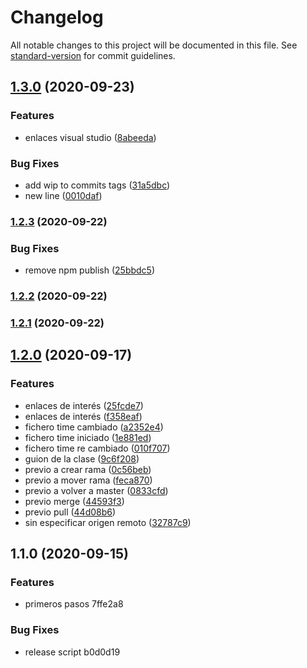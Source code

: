 # Changelog

All notable changes to this project will be documented in this file. See [standard-version](https://github.com/conventional-changelog/standard-version) for commit guidelines.

## [1.3.0](https://github.com/LabsAdemy/improving/compare/v1.2.3...v1.3.0) (2020-09-23)


### Features

* enlaces visual studio ([8abeeda](https://github.com/LabsAdemy/improving/commit/8abeeda46972509a00240418c51f76ea9206161f))


### Bug Fixes

* add wip to commits tags ([31a5dbc](https://github.com/LabsAdemy/improving/commit/31a5dbce176b21fdcff391f65b53501d5a30121b))
* new line ([0010daf](https://github.com/LabsAdemy/improving/commit/0010daf90166b7607773696bd72b2b009d05f459))

### [1.2.3](https://github.com/LabsAdemy/improving/compare/v1.2.2...v1.2.3) (2020-09-22)


### Bug Fixes

* remove npm publish ([25bbdc5](https://github.com/LabsAdemy/improving/commit/25bbdc53b20009157b0b65e24279467d32e12890))

### [1.2.2](https://github.com/LabsAdemy/improving/compare/v1.2.1...v1.2.2) (2020-09-22)

### [1.2.1](https://github.com/LabsAdemy/improving/compare/v1.2.0...v1.2.1) (2020-09-22)

## [1.2.0](https://github.com/LabsAdemy/improving/compare/v1.1.0...v1.2.0) (2020-09-17)


### Features

* enlaces de interés ([25fcde7](https://github.com/LabsAdemy/improving/commit/25fcde7ed1874067dde3658452bd16fad634e9e1))
* enlaces de interés ([f358eaf](https://github.com/LabsAdemy/improving/commit/f358eaf21c8c906e1f84560bc29755283ad6eb96))
* fichero time cambiado ([a2352e4](https://github.com/LabsAdemy/improving/commit/a2352e4f4d48b73958ca687c6f4289a87fc58d22))
* fichero time iniciado ([1e881ed](https://github.com/LabsAdemy/improving/commit/1e881ed0018e9b0268d196bd164cfcc0d1b81b71))
* fichero time re cambiado ([010f707](https://github.com/LabsAdemy/improving/commit/010f7072a66be8b55d20e5f529696a426784a279))
* guion de la clase ([9c6f208](https://github.com/LabsAdemy/improving/commit/9c6f208651d662d54645bc5d6833425401a558b6))
* previo a crear rama ([0c56beb](https://github.com/LabsAdemy/improving/commit/0c56beb83f370e421c22aaacacdbae024ba6a776))
* previo a mover rama ([feca870](https://github.com/LabsAdemy/improving/commit/feca87039d867bd2f364a2996793c4f999d41364))
* previo a volver a master ([0833cfd](https://github.com/LabsAdemy/improving/commit/0833cfd7446a7c146df8b03131f7ac51d102742b))
* previo merge ([44593f3](https://github.com/LabsAdemy/improving/commit/44593f3fe7483fca8eb7ac5bb5eb9c0132760db8))
* previo pull ([44d08b6](https://github.com/LabsAdemy/improving/commit/44d08b60d68a5aa3f76dc8267f749329c78615a4))
* sin especificar origen remoto ([32787c9](https://github.com/LabsAdemy/improving/commit/32787c90fc5ae04c935c8db94be0e1059a76fc74))

## 1.1.0 (2020-09-15)


### Features

* primeros pasos 7ffe2a8


### Bug Fixes

* release script b0d0d19
